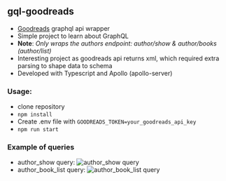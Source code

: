 ## gql-goodreads

- [Goodreads](https://www.goodreads.com/api) graphql api wrapper
- Simple project to learn about GraphQL
- **Note**: _Only wraps the authors endpoint: author/show & author/books (author/list)_
- Interesting project as goodreads api returns xml, which required extra parsing to shape data to schema
- Developed with Typescript and Apollo (apollo-server)

### Usage:

- clone repository
- `npm install`
- Create .env file with `GOODREADS_TOKEN=your_goodreads_api_key`
- `npm run start`

### Example of queries

- author_show query:
![author_show query](https://i.gyazo.com/89efddd835449cae66fc78b0602fb0dc.png)
- author_book_list query:
![author_book_list query](https://i.gyazo.com/3b70d3f503bb8c2563dd4b5e1b20390b.png)
